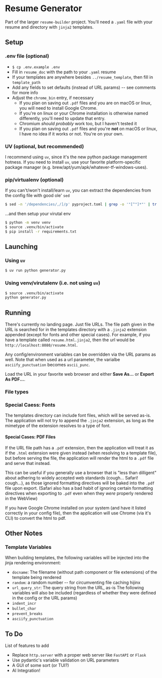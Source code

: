 # Resume Generator

Part of the larger `resume-builder` project. You'll need a `.yaml` file with your resume and directory with `jinja2` templates.

## Setup
### .env file (optional)
  - `$ cp .env.example .env`
  - Fill in `resume_doc` with the path to your `.yaml` resume
  - If your templates are anywhere besides `../resume_template`, then fill in `template_path`
  - Add any fields to set defaults (instead of URL params) -- see comments for more info
  - Adjust the `chrome_bin` entry, if necessary
    - If you plan on saving out `.pdf` files and you are on macOS or linux, you will need to install Google Chrome.
    - If you're on linux or your Chrome installation is otherwise named differently, you'll need to update that entry.
    - Chromium _should probably_ work too, but I haven't tested it
    - If you plan on saving out `.pdf` files and you're __not__ on macOS or linux, I have no idea if it works or not. You're on your own.

### UV (optional, but recommended)
I recommend using `uv`, since it's the new python package management hotness. If you need to install `uv`, use your favorite platform-specific package manager (e.g. brew/apt/yum/apk/whatever-tf-windows-uses).

### pip/virtualenv (optional)
If you can't/won't install/learn `uv`, you can extract the dependencies from the config file with good ole' `sed`
```sh
$ sed -n '/dependencies/,/]/p' pyproject.toml | grep -o '"[^"]*"' | tr -d '"' > requirements.txt
```
...and then setup your virutal env
```sh
$ python -m venv venv
$ source .venv/bin/activate
$ pip install -r requirements.txt
```

## Launching
### Using `uv`
```sh
$ uv run python generator.py
```

### Using venv/virutalenv (i.e. not using `uv`)
```sh
$ source .venv/bin/activate
python generator.py
```

## Running
There's currently no landing page. Just file URLs. The file path given in the URL is searched for in the templates directory with a `.jinja2` extension appended (except for fonts and other special cases). For example, if you have a template called `resume.html.jinja2`, then the url would be `http://localhost:8080/resume.html`.

Any config/environment variables can be overridden via the URL params as well. Note that when used as a url parameter, the varialbe `asciify_punctuation` becomes `ascii_punc`.

Load the URL in your favorite web browser and either **Save As...** or **Export As PDF...**.

### File types
### Special Caess: Fonts
The templates directory can include font files, which will be served as-is. The application will not try to append the `.jinja2` extension, as long as the mimetype of the extension resolves to a type of font.

#### Special Cases: PDF Files
If the URL file path has a `.pdf` extension, then the application will treat it as if the `.html` extension were given instead (when resolving to a template file), but before serving the file, the application will render the html to a `.pdf` file and serve that instead.

This can be useful if you generally use a browser that is "less than dilligent" about adhering to widely accepted web standards (cough... Safari! cough...), as those ignored formatting directives will be baked into the `.pdf` file upon export. (Safari also has a bad habit of ignoring certain formatting directives when exporting to `.pdf` even when they _were_ properly rendered in the WebView)

If you have Google Chrome installed on your system (and have it listed correctly in your config file), then the application will use Chrome (via it's CLI) to convert the html to pdf.

## Other Notes
### Template Variables
When building templates, the following variables will be injected into the jinja rendering environment:
  - `docname`: The filename (without path component or file extensions) of the template being rendered
  - `random`: a random number -- for circumventing file caching hijinx
  - `url_query_str`: The query string from the URL, as-is
The following variables will also be included (regardless of whether they were defined in the config or the URL params)
  - `indent_incr`
  - `bullet_char`
  - `prevent_breaks`
  - `asciify_punctuation`

## To Do
List of features to add
  - Replace `http.server` with a proper web server like `FastAPI` or `Flask`
  - Use pydantic's variable validation on URL parameters
  - A GUI of some sort (or TUI?)
  - AI Integration!
